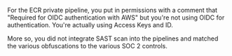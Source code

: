 For the ECR private pipeline, you put in permissions with a comment that "Required for OIDC authentication with AWS" but you're not using OIDC for authentication. You're actually using Access Keys and ID. 

More so, you did not integrate SAST scan into the pipelines and matched the various obfuscations to the various SOC 2 controls. 
